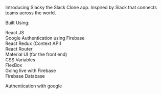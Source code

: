 Introducing Slacky the Slack Clone app.
Inspired by Slack that connects teams across the world.

Built Using:

React JS \
Google Authentication using Firebase \
React Redux (Context API) \
React Router \
Material UI (for the front end) \
CSS Variables \
FlexBox \
Going live with Firebase \
Firebase Database


Authentication with google 
